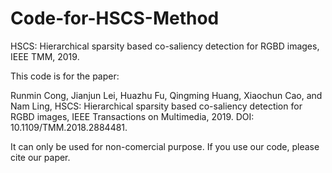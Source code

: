 # Code-for-HSCS-Method
HSCS: Hierarchical sparsity based co-saliency detection for RGBD images, IEEE TMM, 2019.


This code is for the paper: 

Runmin Cong, Jianjun Lei, Huazhu Fu, Qingming Huang, Xiaochun Cao, and Nam Ling, HSCS: Hierarchical sparsity based co-saliency detection for RGBD images, IEEE Transactions on Multimedia, 2019. DOI: 10.1109/TMM.2018.2884481.

It can only be used for non-comercial purpose. If you use our code, please cite our paper.
